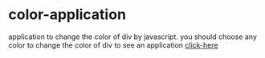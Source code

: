 # color-application
application to change the color of div by javascript.
you should choose any color to change the color of div
to see an application [click-here](https://kareemtarekk.github.io/color-application/)
